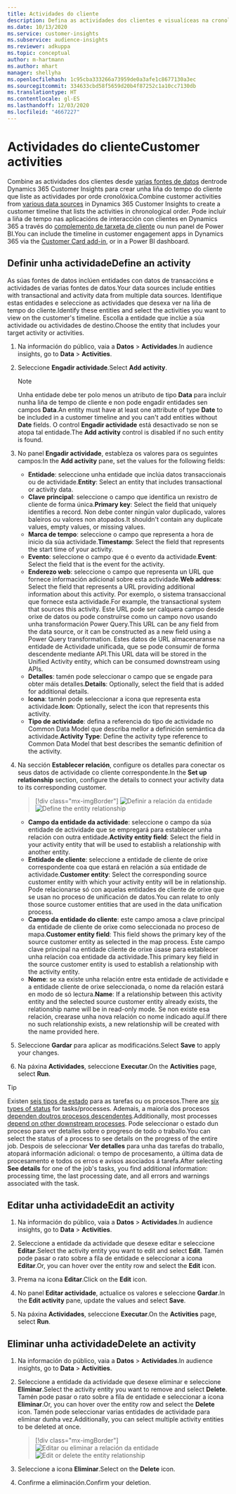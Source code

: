 ```yaml
---
title: Actividades do cliente
description: Defina as actividades dos clientes e visualíceas na cronoloxía do cliente.
ms.date: 10/13/2020
ms.service: customer-insights
ms.subservice: audience-insights
ms.reviewer: adkuppa
ms.topic: conceptual
author: m-hartmann
ms.author: mhart
manager: shellyha
ms.openlocfilehash: 1c95cba333266a73959de0a3afe1c8677130a3ec
ms.sourcegitcommit: 334633cbd58f5659d20b4f87252c1a10cc7130db
ms.translationtype: HT
ms.contentlocale: gl-ES
ms.lasthandoff: 12/03/2020
ms.locfileid: "4667227"
---
```

# <a name="customer-activities"></a><span data-ttu-id="66974-103">Actividades do cliente</span><span class="sxs-lookup"><span data-stu-id="66974-103">Customer activities</span></span>

<span data-ttu-id="66974-104">Combine as actividades dos clientes desde [varias fontes de datos](data-sources.md) dentrode Dynamics 365 Customer Insights para crear unha liña do tempo do cliente que liste as actividades por orde cronolóxica.</span><span class="sxs-lookup"><span data-stu-id="66974-104">Combine customer activities from [various data sources](data-sources.md) in Dynamics 365 Customer Insights to create a customer timeline that lists the activities in chronological order.</span></span> <span data-ttu-id="66974-105">Pode incluír a liña de tempo nas aplicacións de interacción con clientes en Dynamics 365 a través do [complemento de tarxeta de cliente](customer-card-add-in.md) ou nun panel de Power BI.</span><span class="sxs-lookup"><span data-stu-id="66974-105">You can include the timeline in customer engagement apps in Dynamics 365 via the [Customer Card add-in](customer-card-add-in.md), or in a Power BI dashboard.</span></span>

## <a name="define-an-activity"></a><span data-ttu-id="66974-106">Definir unha actividade</span><span class="sxs-lookup"><span data-stu-id="66974-106">Define an activity</span></span>

<span data-ttu-id="66974-107">As súas fontes de datos inclúen entidades con datos de transaccións e actividades de varias fontes de datos.</span><span class="sxs-lookup"><span data-stu-id="66974-107">Your data sources include entities with transactional and activity data from multiple data sources.</span></span> <span data-ttu-id="66974-108">Identifique estas entidades e seleccione as actividades que desexa ver na liña de tempo do cliente.</span><span class="sxs-lookup"><span data-stu-id="66974-108">Identify these entities and select the activities you want to view on the customer's timeline.</span></span> <span data-ttu-id="66974-109">Escolla a entidade que inclúe a súa actividade ou actividades de destino.</span><span class="sxs-lookup"><span data-stu-id="66974-109">Choose the entity that includes your target activity or activities.</span></span>

1. <span data-ttu-id="66974-110">Na información do público, vaia a **Datos** > **Actividades**.</span><span class="sxs-lookup"><span data-stu-id="66974-110">In audience insights, go to **Data** > **Activities**.</span></span>

1. <span data-ttu-id="66974-111">Seleccione **Engadir actividade**.</span><span class="sxs-lookup"><span data-stu-id="66974-111">Select **Add activity**.</span></span>

   > [!NOTE]
   > <span data-ttu-id="66974-112">Unha entidade debe ter polo menos un atributo de tipo **Data** para incluír nunha liña de tempo de cliente e non pode engadir entidades sen campos **Data**.</span><span class="sxs-lookup"><span data-stu-id="66974-112">An entity must have at least one attribute of type **Date** to be included in a customer timeline and you can't add entities without **Date** fields.</span></span> <span data-ttu-id="66974-113">O control **Engadir actividade** está desactivado se non se atopa tal entidade.</span><span class="sxs-lookup"><span data-stu-id="66974-113">The **Add activity** control is disabled if no such entity is found.</span></span>

1. <span data-ttu-id="66974-114">No panel **Engadir actividade**, estableza os valores para os seguintes campos:</span><span class="sxs-lookup"><span data-stu-id="66974-114">In the **Add activity** pane, set the values for the following fields:</span></span>

   - <span data-ttu-id="66974-115">**Entidade**: seleccione unha entidade que inclúa datos transaccionais ou de actividade.</span><span class="sxs-lookup"><span data-stu-id="66974-115">**Entity**: Select an entity that includes transactional or activity data.</span></span>
   - <span data-ttu-id="66974-116">**Clave principal**: seleccione o campo que identifica un rexistro de cliente de forma única.</span><span class="sxs-lookup"><span data-stu-id="66974-116">**Primary key**: Select the field that uniquely identifies a record.</span></span> <span data-ttu-id="66974-117">Non debe conter ningún valor duplicado, valores baleiros ou valores non atopados.</span><span class="sxs-lookup"><span data-stu-id="66974-117">It shouldn't contain any duplicate values, empty values, or missing values.</span></span>
   - <span data-ttu-id="66974-118">**Marca de tempo**: seleccione o campo que representa a hora de inicio da súa actividade.</span><span class="sxs-lookup"><span data-stu-id="66974-118">**Timestamp**: Select the field that represents the start time of your activity.</span></span>
   - <span data-ttu-id="66974-119">**Evento**: seleccione o campo que é o evento da actividade.</span><span class="sxs-lookup"><span data-stu-id="66974-119">**Event**: Select the field that is the event for the activity.</span></span>
   - <span data-ttu-id="66974-120">**Enderezo web**: seleccione o campo que representa un URL que fornece información adicional sobre esta actividade.</span><span class="sxs-lookup"><span data-stu-id="66974-120">**Web address**: Select the field that represents a URL providing additional information about this activity.</span></span> <span data-ttu-id="66974-121">Por exemplo, o sistema transaccional que fornece esta actividade.</span><span class="sxs-lookup"><span data-stu-id="66974-121">For example, the transactional system that sources this activity.</span></span> <span data-ttu-id="66974-122">Este URL pode ser calquera campo desde orixe de datos ou pode construírse como un campo novo usando unha transformación Power Query.</span><span class="sxs-lookup"><span data-stu-id="66974-122">This URL can be any field from the data source, or it can be constructed as a new field using a Power Query transformation.</span></span> <span data-ttu-id="66974-123">Estes datos de URL almacenaranse na entidade de Actividade unificada, que se pode consumir de forma descendente mediante API.</span><span class="sxs-lookup"><span data-stu-id="66974-123">This URL data will be stored in the Unified Activity entity, which can be consumed downstream using APIs.</span></span>
   - <span data-ttu-id="66974-124">**Detalles**: tamén pode seleccionar o campo que se engade para obter máis detalles.</span><span class="sxs-lookup"><span data-stu-id="66974-124">**Details**: Optionally, select the field that is added for additional details.</span></span>
   - <span data-ttu-id="66974-125">**Icona**: tamén pode seleccionar a icona que representa esta actividade.</span><span class="sxs-lookup"><span data-stu-id="66974-125">**Icon**: Optionally, select the icon that represents this activity.</span></span>
   - <span data-ttu-id="66974-126">**Tipo de actividade**: defina a referencia do tipo de actividade no Common Data Model que describa mellor a definición semántica da actividade.</span><span class="sxs-lookup"><span data-stu-id="66974-126">**Activity Type**: Define the activity type reference to Common Data Model that best describes the semantic definition of the activity.</span></span>

1. <span data-ttu-id="66974-127">Na sección **Establecer relación**, configure os detalles para conectar os seus datos de actividade co cliente correspondente.</span><span class="sxs-lookup"><span data-stu-id="66974-127">In the **Set up relationship** section, configure the details to connect your activity data to its corresponding customer.</span></span>

   > [!div class="mx-imgBorder"]
   > <span data-ttu-id="66974-128">![Definir a relación da entidade](media/activities-entities-define.png "Definir a relación da entidade")</span><span class="sxs-lookup"><span data-stu-id="66974-128">![Define the entity relationship](media/activities-entities-define.png "Define the entity relationship")</span></span>

    - <span data-ttu-id="66974-129">**Campo da entidade da actividade**: seleccione o campo da súa entidade de actividade que se empregará para establecer unha relación con outra entidade.</span><span class="sxs-lookup"><span data-stu-id="66974-129">**Activity entity field**: Select the field in your activity entity that will be used to establish a relationship with another entity.</span></span>
    - <span data-ttu-id="66974-130">**Entidade de cliente**: seleccione a entidade de cliente de orixe correspondente coa que estará en relación a súa entidade de actividade.</span><span class="sxs-lookup"><span data-stu-id="66974-130">**Customer entity**: Select the corresponding source customer entity with which your activity entity will be in relationship.</span></span> <span data-ttu-id="66974-131">Pode relacionarse só con aquelas entidades de cliente de orixe que se usan no proceso de unificación de datos.</span><span class="sxs-lookup"><span data-stu-id="66974-131">You can relate to only those source customer entities that are used in the data unification process.</span></span>
    - <span data-ttu-id="66974-132">**Campo da entidade do cliente**: este campo amosa a clave principal da entidade de cliente de orixe como seleccionada no proceso de mapa.</span><span class="sxs-lookup"><span data-stu-id="66974-132">**Customer entity field**: This field shows the primary key of the source customer entity as selected in the map process.</span></span> <span data-ttu-id="66974-133">Este campo clave principal na entidade cliente de orixe úsase para establecer unha relación coa entidade da actividade.</span><span class="sxs-lookup"><span data-stu-id="66974-133">This primary key field in the source customer entity is used to establish a relationship with the activity entity.</span></span>
    - <span data-ttu-id="66974-134">**Nome**: se xa existe unha relación entre esta entidade de actividade e a entidade cliente de orixe seleccionada, o nome da relación estará en modo de só lectura.</span><span class="sxs-lookup"><span data-stu-id="66974-134">**Name**: If a relationship between this activity entity and the selected source customer entity already exists, the relationship name will be in read-only mode.</span></span> <span data-ttu-id="66974-135">Se non existe esa relación, crearase unha nova relación co nome indicado aquí.</span><span class="sxs-lookup"><span data-stu-id="66974-135">If there no such relationship exists, a new relationship will be created with the name provided here.</span></span>

1. <span data-ttu-id="66974-136">Seleccione **Gardar** para aplicar as modificacións.</span><span class="sxs-lookup"><span data-stu-id="66974-136">Select **Save** to apply your changes.</span></span>

1. <span data-ttu-id="66974-137">Na páxina **Actividades**, seleccione **Executar**.</span><span class="sxs-lookup"><span data-stu-id="66974-137">On the **Activities** page, select **Run**.</span></span>

> [!TIP]
> <span data-ttu-id="66974-138">Existen [seis tipos de estado](system.md#status-types) para as tarefas ou os procesos.</span><span class="sxs-lookup"><span data-stu-id="66974-138">There are [six types of status](system.md#status-types) for tasks/processes.</span></span> <span data-ttu-id="66974-139">Ademais, a maioría dos procesos [dependen doutros procesos descendentes](system.md#refresh-policies).</span><span class="sxs-lookup"><span data-stu-id="66974-139">Additionally, most processes [depend on other downstream processes](system.md#refresh-policies).</span></span> <span data-ttu-id="66974-140">Pode seleccionar o estado dun proceso para ver detalles sobre o progreso de todo o traballo.</span><span class="sxs-lookup"><span data-stu-id="66974-140">You can select the status of a process to see details on the progress of the entire job.</span></span> <span data-ttu-id="66974-141">Despois de seleccionar **Ver detalles** para unha das tarefas do traballo, atopará información adicional: o tempo de procesamento, a última data de procesamento e todos os erros e avisos asociados á tarefa.</span><span class="sxs-lookup"><span data-stu-id="66974-141">After selecting **See details** for one of the job's tasks, you find additional information: processing time, the last processing date, and all errors and warnings associated with the task.</span></span>

## <a name="edit-an-activity"></a><span data-ttu-id="66974-142">Editar unha actividade</span><span class="sxs-lookup"><span data-stu-id="66974-142">Edit an activity</span></span>

1. <span data-ttu-id="66974-143">Na información do público, vaia a **Datos** > **Actividades**.</span><span class="sxs-lookup"><span data-stu-id="66974-143">In audience insights, go to **Data** > **Activities**.</span></span>

2. <span data-ttu-id="66974-144">Seleccione a entidade da actividade que desexe editar e seleccione **Editar**.</span><span class="sxs-lookup"><span data-stu-id="66974-144">Select the activity entity you want to edit and select **Edit**.</span></span> <span data-ttu-id="66974-145">Tamén pode pasar o rato sobre a fila de entidade e seleccionar a icona **Editar**.</span><span class="sxs-lookup"><span data-stu-id="66974-145">Or, you can hover over the entity row and select the **Edit** icon.</span></span>

3. <span data-ttu-id="66974-146">Prema na icona **Editar**.</span><span class="sxs-lookup"><span data-stu-id="66974-146">Click on the **Edit** icon.</span></span>

4. <span data-ttu-id="66974-147">No panel **Editar actividade**, actualice os valores e seleccione **Gardar**.</span><span class="sxs-lookup"><span data-stu-id="66974-147">In the **Edit activity** pane, update the values and select **Save**.</span></span>

5. <span data-ttu-id="66974-148">Na páxina **Actividades**, seleccione **Executar**.</span><span class="sxs-lookup"><span data-stu-id="66974-148">On the **Activities** page, select **Run**.</span></span>

## <a name="delete-an-activity"></a><span data-ttu-id="66974-149">Eliminar unha actividade</span><span class="sxs-lookup"><span data-stu-id="66974-149">Delete an activity</span></span>

1. <span data-ttu-id="66974-150">Na información do público, vaia a **Datos** > **Actividades**.</span><span class="sxs-lookup"><span data-stu-id="66974-150">In audience insights, go to **Data** > **Activities**.</span></span>

2. <span data-ttu-id="66974-151">Seleccione a entidade da actividade que desexe eliminar e seleccione **Eliminar**.</span><span class="sxs-lookup"><span data-stu-id="66974-151">Select the activity entity you want to remove and select **Delete**.</span></span> <span data-ttu-id="66974-152">Tamén pode pasar o rato sobre a fila de entidade e seleccionar a icona **Eliminar**.</span><span class="sxs-lookup"><span data-stu-id="66974-152">Or, you can hover over the entity row and select the **Delete** icon.</span></span> <span data-ttu-id="66974-153">Tamén pode seleccionar varias entidades de actividade para eliminar dunha vez.</span><span class="sxs-lookup"><span data-stu-id="66974-153">Additionally, you can select multiple activity entities to be deleted at once.</span></span>
   > [!div class="mx-imgBorder"]
   > <span data-ttu-id="66974-154">![Editar ou eliminar a relación da entidade](media/activities-entities-edit-delete.png "Editar ou eliminar a relación da entidade")</span><span class="sxs-lookup"><span data-stu-id="66974-154">![Edit or delete the entity relationship](media/activities-entities-edit-delete.png "Edit or delete the entity relationship")</span></span>

3. <span data-ttu-id="66974-155">Seleccione a icona **Eliminar**.</span><span class="sxs-lookup"><span data-stu-id="66974-155">Select on the **Delete** icon.</span></span>

4. <span data-ttu-id="66974-156">Confirme a eliminación.</span><span class="sxs-lookup"><span data-stu-id="66974-156">Confirm your deletion.</span></span>
